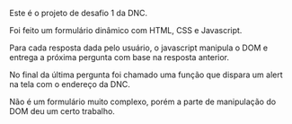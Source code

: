 Este é o projeto de desafio 1 da DNC.

Foi feito um formulário dinâmico com HTML, CSS e Javascript. 

Para cada resposta dada pelo usuário, o javascript manipula o DOM e entrega a próxima pergunta com base na resposta anterior.

No final da última pergunta foi chamado uma função que dispara um alert na tela com o endereço da DNC.

Não é um formulário muito complexo, porém a parte de manipulação do DOM deu um certo trabalho.